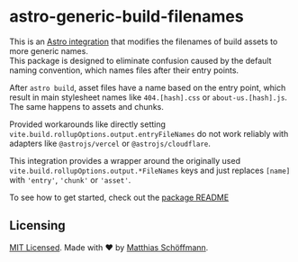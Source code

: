 # astro-generic-build-filenames

This is an [Astro integration](https://docs.astro.build/en/guides/integrations-guide/) that modifies the filenames of build assets to more generic names.  
This package is designed to eliminate confusion caused by the default naming convention, which names files after their entry points.

After `astro build`, asset files have a name based on the entry point, which result in main stylesheet names like `404.[hash].css` or `about-us.[hash].js`. The same happens to assets and chunks.

Provided workarounds like directly setting `vite.build.rollupOptions.output.entryFileNames` do not work reliably with adapters like `@astrojs/vercel` or `@astrojs/cloudflare`.

This integration provides a wrapper around the originally used `vite.build.rollupOptions.output.*FileNames` keys and just replaces `[name]` with `'entry'`, `'chunk'` or `'asset'`.

To see how to get started, check out the [package README](./package/README.md)

## Licensing

[MIT Licensed](./LICENSE). Made with ❤️ by [Matthias Schöffmann](https://github.com/mschoeffmann).
